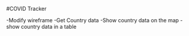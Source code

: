 #COVID Tracker

-Modify wireframe
-Get Country data
-Show country data on the map
-show country data in a table
